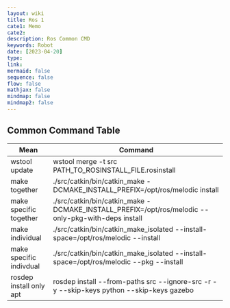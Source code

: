 ```yaml
---
layout: wiki
title: Ros 1
cate1: Memo
cate2:
description: Ros Common CMD
keywords: Robot
date: [2023-04-20]
type:
link:
mermaid: false
sequence: false
flow: false
mathjax: false
mindmap: false
mindmap2: false
---
```


## Common Command Table

 Mean | Command
---|---
 wstool update | wstool merge -t src PATH_TO_ROSINSTALL_FILE.rosinstall
 make together | ./src/catkin/bin/catkin_make -DCMAKE_INSTALL_PREFIX=/opt/ros/melodic install 
 make specific together |  ./src/catkin/bin/catkin_make -DCMAKE_INSTALL_PREFIX=/opt/ros/melodic --only-pkg-with-deps <package1> install
 make individual | ./src/catkin/bin/catkin_make_isolated  --install-space=/opt/ros/melodic --install
 make specific indivdual | ./src/catkin/bin/catkin_make_isolated  --install-space=/opt/ros/melodic --pkg  <package1>  --install
 rosdep install only apt | rosdep install --from-paths src --ignore-src -r -y --skip-keys python --skip-keys gazebo



